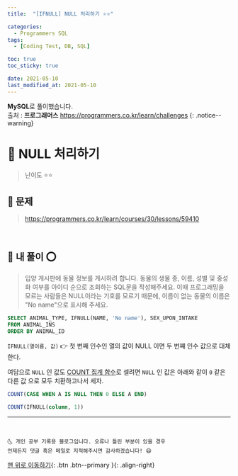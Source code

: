 ```yaml
---
title:  "[IFNULL] NULL 처리하기 ⭐⭐" 

categories:
  - Programmers SQL
tags:
  - [Coding Test, DB, SQL]

toc: true
toc_sticky: true

date: 2021-05-10
last_modified_at: 2021-05-10
---
```

**MySQL**로 풀이했습니다.  
출처 : **프로그래머스** <https://programmers.co.kr/learn/challenges>
{: .notice--warning}

# 📌 NULL 처리하기

> 난이도 ⭐⭐

## 🚀 문제

> https://programmers.co.kr/learn/courses/30/lessons/59410

<br>

## 🚀 내 풀이 ⭕

> 입양 게시판에 동물 정보를 게시하려 합니다. 동물의 생물 종, 이름, 성별 및 중성화 여부를 아이디 순으로 조회하는 SQL문을 작성해주세요. 이때 프로그래밍을 모르는 사람들은 NULL이라는 기호를 모르기 때문에, 이름이 없는 동물의 이름은 "No name"으로 표시해 주세요.

```sql
SELECT ANIMAL_TYPE, IFNULL(NAME, 'No name'), SEX_UPON_INTAKE
FROM ANIMAL_INS
ORDER BY ANIMAL_ID
```

`IFNULL(열이름, 값)` 👉 첫 번째 인수인 열의 값이 NULL 이면 두 번쨰 인수 값으로 대체한다.

여담으로 `NULL` 인 값도 <u>COUNT 집계 함수</u>로 셀려면 `NULL` 인 값은 아래와 같이 `0` 같은 다른 값 으로 모두 치환하고나서 세자.

```sql
COUNT(CASE WHEN A IS NULL THEN 0 ELSE A END)
```
```sql
COUNT(IFNULL(column, 1))
```



***
<br>

    🌜 개인 공부 기록용 블로그입니다. 오류나 틀린 부분이 있을 경우 
    언제든지 댓글 혹은 메일로 지적해주시면 감사하겠습니다! 😄

[맨 위로 이동하기](#){: .btn .btn--primary }{: .align-right}